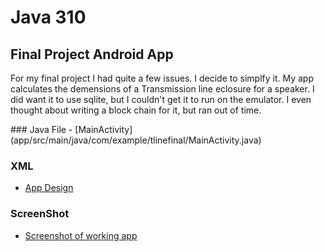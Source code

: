 # Java 310
## Final Project Android App
<p>For my final project I had quite a few issues.  I decide to simplfy it.
My app calculates the demensions of a Transmission line eclosure for a speaker. I did want
it to use sqlite, but I couldn't get it to run on the emulator.  I even thought
about writing a block chain for it, but ran out of time.</p>
### Java File
-	[MainActivity](app/src/main/java/com/example/tlinefinal/MainActivity.java)


### XML
-	[App Design](app/src/main/res/layout/activity_main.xml)

### ScreenShot
-	[Screenshot of working app](screenshot.png)
